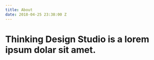 ```yaml
---
title: About
date: 2018-04-25 23:38:00 Z
---
```


# Thinking Design Studio is a lorem ipsum dolar sit amet.

